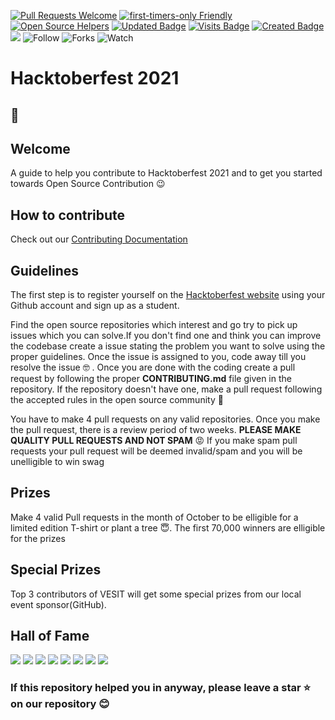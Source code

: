 [![Pull Requests Welcome](https://img.shields.io/badge/PRs-welcome-brightgreen.svg?style=flat)](http://makeapullrequest.com)
[![first-timers-only Friendly](https://img.shields.io/badge/first--timers--only-friendly-blue.svg)](http://www.firsttimersonly.com/)
[![Open Source Helpers](https://www.codetriage.com/freecodecamp/freecodecamp/badges/users.svg)](https://www.codetriage.com/freecodecamp/freecodecamp)
[![Updated Badge](https://badges.pufler.dev/updated/CMPN-CODECELL/Hacktoberfest2020?color=purple)](https://badges.pufler.dev)
[![Visits Badge](https://badges.pufler.dev/visits/CMPN-CODECELL/Hacktoberfest2020?color=red)](https://badges.pufler.dev)
[![Created Badge](https://badges.pufler.dev/created/CMPN-CODECELL/Hacktoberfest2020?color=blue)](https://badges.pufler.dev)
<a href="https://github.com/CMPN-CODECELL/Hacktoberfest2020" alt="Contributors">
        <img src="https://img.shields.io/github/contributors/badges/shields"></a>
![Follow](https://img.shields.io/github/followers/CMPN-CODECELL?label=Follow&style=social)
![Forks](https://img.shields.io/github/forks/CMPN-CODECELL/Hacktoberfest2020?label=Fork&style=social)
![Watch](https://img.shields.io/github/watchers/CMPN-CODECELL/Hacktoberfest2020?label=Watch&style=social)

# Hacktoberfest 2021
## :wave:
## Welcome
A guide to help you contribute to Hacktoberfest 2021 and to get you started towards Open Source Contribution 😉 
## How to contribute

Check out our [Contributing Documentation](https://github.com/CMPN-CODECELL/Hacktoberfest2021/blob/main/CONTRIBUTING.md) 

## Guidelines

The first step is to register yourself on the [Hacktoberfest website](https://hacktoberfest.digitalocean.com/) using your Github account and sign up as a student.

Find the open source repositories which interest and go try to pick up issues which you can solve.If you don't find one and think you can improve the codebase create a issue stating the problem you want to solve using the proper guidelines. Once the issue is assigned to you, code away till you resolve the issue :nerd_face: . Once you are done with the coding create a pull request by following the proper **CONTRIBUTING.md** file given in the repository. If the repository doesn't have one, make a pull request following the accepted rules in the open source community :hugs:

You have to make 4 pull requests on any valid repositories. Once you make the pull request, there is a review period of two weeks. **PLEASE MAKE QUALITY PULL REQUESTS AND NOT SPAM** :rage:  If you make spam pull requests your pull request will be deemed invalid/spam and you will be unelligible to win swag 


## Prizes

Make 4 valid Pull requests in the month of October to be elligible for a limited edition T-shirt or plant a tree :innocent:. The first 70,000 winners are elligible for the prizes

## Special Prizes

Top 3 contributors of VESIT will get some special prizes from our local event sponsor(GitHub).

## Hall of Fame 
<!---
[![](https://sourcerer.io/fame/thewires2/CMPN-CODECELL/Hacktoberfest2020/images/0)](https://sourcerer.io/fame/thewires2/CMPN-CODECELL/Hacktoberfest2020/links/0)
[![](https://sourcerer.io/fame/thewires2/CMPN-CODECELL/Hacktoberfest2020/images/1)](https://sourcerer.io/fame/thewires2/CMPN-CODECELL/Hacktoberfest2020/links/1)
[![](https://sourcerer.io/fame/thewires2/CMPN-CODECELL/Hacktoberfest2020/images/2)](https://sourcerer.io/fame/thewires2/CMPN-CODECELL/Hacktoberfest2020/links/2)
[![](https://sourcerer.io/fame/thewires2/CMPN-CODECELL/Hacktoberfest2020/images/3)](https://sourcerer.io/fame/thewires2/CMPN-CODECELL/Hacktoberfest2020/links/3)
[![](https://sourcerer.io/fame/thewires2/CMPN-CODECELL/Hacktoberfest2020/images/4)](https://sourcerer.io/fame/thewires2/CMPN-CODECELL/Hacktoberfest2020/links/4)
[![](https://sourcerer.io/fame/thewires2/CMPN-CODECELL/Hacktoberfest2020/images/5)](https://sourcerer.io/fame/thewires2/CMPN-CODECELL/Hacktoberfest2020/links/5)
[![](https://sourcerer.io/fame/thewires2/CMPN-CODECELL/Hacktoberfest2020/images/6)](https://sourcerer.io/fame/thewires2/CMPN-CODECELL/Hacktoberfest2020/links/6)
[![](https://sourcerer.io/fame/thewires2/CMPN-CODECELL/Hacktoberfest2020/images/7)](https://sourcerer.io/fame/thewires2/CMPN-CODECELL/Hacktoberfest2020/links/7)
-->
[![](https://sourcerer.io/fame/AjayKhalsa/CMPN-CODECELL/Hacktoberfest2020/images/0)](https://sourcerer.io/fame/AjayKhalsa/CMPN-CODECELL/Hacktoberfest2020/links/0)
[![](https://sourcerer.io/fame/AjayKhalsa/CMPN-CODECELL/Hacktoberfest2020/images/1)](https://sourcerer.io/fame/AjayKhalsa/CMPN-CODECELL/Hacktoberfest2020/links/1)
[![](https://sourcerer.io/fame/AjayKhalsa/CMPN-CODECELL/Hacktoberfest2020/images/2)](https://sourcerer.io/fame/AjayKhalsa/CMPN-CODECELL/Hacktoberfest2020/links/2)
[![](https://sourcerer.io/fame/AjayKhalsa/CMPN-CODECELL/Hacktoberfest2020/images/3)](https://sourcerer.io/fame/AjayKhalsa/CMPN-CODECELL/Hacktoberfest2020/links/3)
[![](https://sourcerer.io/fame/AjayKhalsa/CMPN-CODECELL/Hacktoberfest2020/images/4)](https://sourcerer.io/fame/AjayKhalsa/CMPN-CODECELL/Hacktoberfest2020/links/4)
[![](https://sourcerer.io/fame/AjayKhalsa/CMPN-CODECELL/Hacktoberfest2020/images/5)](https://sourcerer.io/fame/AjayKhalsa/CMPN-CODECELL/Hacktoberfest2020/links/5)
[![](https://sourcerer.io/fame/AjayKhalsa/CMPN-CODECELL/Hacktoberfest2020/images/6)](https://sourcerer.io/fame/AjayKhalsa/CMPN-CODECELL/Hacktoberfest2020/links/6)
[![](https://sourcerer.io/fame/AjayKhalsa/CMPN-CODECELL/Hacktoberfest2020/images/7)](https://sourcerer.io/fame/AjayKhalsa/CMPN-CODECELL/Hacktoberfest2020/links/7)

### If this repository helped you in anyway, please leave a star :star: on our repository :blush:
